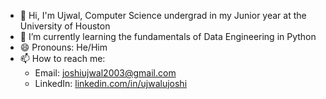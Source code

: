 - 👋 Hi, I'm Ujwal, Computer Science undergrad in my Junior year at the University of Houston
- 🌱 I’m currently learning the fundamentals of Data Engineering in Python
- 😄 Pronouns: He/Him
- 📫 How to reach me: 
  -  Email: joshiujwal2003@gmail.com
  -  LinkedIn: [linkedin.com/in/ujwalujoshi](https://www.linkedin.com/in/ujwalujoshi/)
